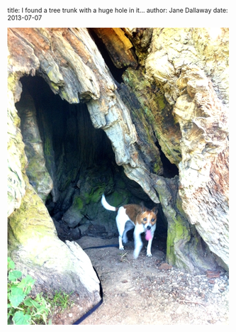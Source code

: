 
title: I found a tree trunk with a huge hole in it...
author: Jane Dallaway
date: 2013-07-07

<div><a href="/media/JYphoto.JPG"><img src="/media/JYphoto.JPG.500.JPG" width="500" height="670"/></a></div>



 
    